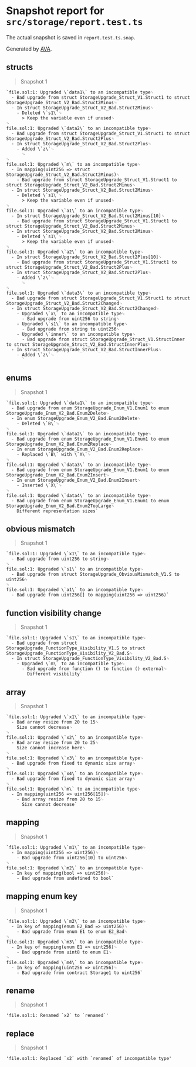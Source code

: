 # Snapshot report for `src/storage/report.test.ts`

The actual snapshot is saved in `report.test.ts.snap`.

Generated by [AVA](https://avajs.dev).

## structs

> Snapshot 1

    `file.sol:1: Upgraded \`data1\` to an incompatible type␊
      - Bad upgrade from struct StorageUpgrade_Struct_V1.Struct1 to struct StorageUpgrade_Struct_V2_Bad.Struct2Minus␊
      - In struct StorageUpgrade_Struct_V2_Bad.Struct2Minus␊
        - Deleted \`s1\`␊
          > Keep the variable even if unused␊
    ␊
    file.sol:1: Upgraded \`data2\` to an incompatible type␊
      - Bad upgrade from struct StorageUpgrade_Struct_V1.Struct1 to struct StorageUpgrade_Struct_V2_Bad.Struct2Plus␊
      - In struct StorageUpgrade_Struct_V2_Bad.Struct2Plus␊
        - Added \`z\`␊
          ␊
    ␊
    file.sol:1: Upgraded \`m\` to an incompatible type␊
      - In mapping(uint256 => struct StorageUpgrade_Struct_V2_Bad.Struct2Minus)␊
        - Bad upgrade from struct StorageUpgrade_Struct_V1.Struct1 to struct StorageUpgrade_Struct_V2_Bad.Struct2Minus␊
      - In struct StorageUpgrade_Struct_V2_Bad.Struct2Minus␊
        - Deleted \`s1\`␊
          > Keep the variable even if unused␊
    ␊
    file.sol:1: Upgraded \`a1\` to an incompatible type␊
      - In struct StorageUpgrade_Struct_V2_Bad.Struct2Minus[10]␊
        - Bad upgrade from struct StorageUpgrade_Struct_V1.Struct1 to struct StorageUpgrade_Struct_V2_Bad.Struct2Minus␊
      - In struct StorageUpgrade_Struct_V2_Bad.Struct2Minus␊
        - Deleted \`s1\`␊
          > Keep the variable even if unused␊
    ␊
    file.sol:1: Upgraded \`a2\` to an incompatible type␊
      - In struct StorageUpgrade_Struct_V2_Bad.Struct2Plus[10]␊
        - Bad upgrade from struct StorageUpgrade_Struct_V1.Struct1 to struct StorageUpgrade_Struct_V2_Bad.Struct2Plus␊
      - In struct StorageUpgrade_Struct_V2_Bad.Struct2Plus␊
        - Added \`z\`␊
          ␊
    ␊
    file.sol:1: Upgraded \`data3\` to an incompatible type␊
      - Bad upgrade from struct StorageUpgrade_Struct_V1.Struct1 to struct StorageUpgrade_Struct_V2_Bad.Struct2Changed␊
      - In struct StorageUpgrade_Struct_V2_Bad.Struct2Changed␊
        - Upgraded \`x\` to an incompatible type␊
          - Bad upgrade from uint256 to string␊
        - Upgraded \`s1\` to an incompatible type␊
          - Bad upgrade from string to uint256␊
        - Upgraded \`inner\` to an incompatible type␊
          - Bad upgrade from struct StorageUpgrade_Struct_V1.StructInner to struct StorageUpgrade_Struct_V2_Bad.StructInnerPlus␊
      - In struct StorageUpgrade_Struct_V2_Bad.StructInnerPlus␊
        - Added \`z\`␊
          `

## enums

> Snapshot 1

    `file.sol:1: Upgraded \`data1\` to an incompatible type␊
      - Bad upgrade from enum StorageUpgrade_Enum_V1.Enum1 to enum StorageUpgrade_Enum_V2_Bad.Enum2Delete␊
      - In enum StorageUpgrade_Enum_V2_Bad.Enum2Delete␊
        - Deleted \`B\`␊
    ␊
    file.sol:1: Upgraded \`data2\` to an incompatible type␊
      - Bad upgrade from enum StorageUpgrade_Enum_V1.Enum1 to enum StorageUpgrade_Enum_V2_Bad.Enum2Replace␊
      - In enum StorageUpgrade_Enum_V2_Bad.Enum2Replace␊
        - Replaced \`B\` with \`X\`␊
    ␊
    file.sol:1: Upgraded \`data3\` to an incompatible type␊
      - Bad upgrade from enum StorageUpgrade_Enum_V1.Enum1 to enum StorageUpgrade_Enum_V2_Bad.Enum2Insert␊
      - In enum StorageUpgrade_Enum_V2_Bad.Enum2Insert␊
        - Inserted \`X\`␊
    ␊
    file.sol:1: Upgraded \`data4\` to an incompatible type␊
      - Bad upgrade from enum StorageUpgrade_Enum_V1.Enum1 to enum StorageUpgrade_Enum_V2_Bad.Enum2TooLarge␊
        Different representation sizes`

## obvious mismatch

> Snapshot 1

    `file.sol:1: Upgraded \`x1\` to an incompatible type␊
      - Bad upgrade from uint256 to string␊
    ␊
    file.sol:1: Upgraded \`s1\` to an incompatible type␊
      - Bad upgrade from struct StorageUpgrade_ObviousMismatch_V1.S to uint256␊
    ␊
    file.sol:1: Upgraded \`a1\` to an incompatible type␊
      - Bad upgrade from uint256[] to mapping(uint256 => uint256)`

## function visibility change

> Snapshot 1

    `file.sol:1: Upgraded \`s1\` to an incompatible type␊
      - Bad upgrade from struct StorageUpgrade_FunctionType_Visibility_V1.S to struct StorageUpgrade_FunctionType_Visibility_V2_Bad.S␊
      - In struct StorageUpgrade_FunctionType_Visibility_V2_Bad.S␊
        - Upgraded \`m\` to an incompatible type␊
          - Bad upgrade from function () to function () external␊
            Different visibility`

## array

> Snapshot 1

    `file.sol:1: Upgraded \`x1\` to an incompatible type␊
      - Bad array resize from 20 to 15␊
        Size cannot decrease␊
    ␊
    file.sol:1: Upgraded \`x2\` to an incompatible type␊
      - Bad array resize from 20 to 25␊
        Size cannot increase here␊
    ␊
    file.sol:1: Upgraded \`x3\` to an incompatible type␊
      - Bad upgrade from fixed to dynamic size array␊
    ␊
    file.sol:1: Upgraded \`x4\` to an incompatible type␊
      - Bad upgrade from fixed to dynamic size array␊
    ␊
    file.sol:1: Upgraded \`m\` to an incompatible type␊
      - In mapping(uint256 => uint256[15])␊
        - Bad array resize from 20 to 15␊
          Size cannot decrease`

## mapping

> Snapshot 1

    `file.sol:1: Upgraded \`m1\` to an incompatible type␊
      - In mapping(uint256 => uint256)␊
        - Bad upgrade from uint256[10] to uint256␊
    ␊
    file.sol:1: Upgraded \`m2\` to an incompatible type␊
      - In key of mapping(bool => uint256)␊
        - Bad upgrade from undefined to bool`

## mapping enum key

> Snapshot 1

    `file.sol:1: Upgraded \`m2\` to an incompatible type␊
      - In key of mapping(enum E2_Bad => uint256)␊
        - Bad upgrade from enum E1 to enum E2_Bad␊
    ␊
    file.sol:1: Upgraded \`m3\` to an incompatible type␊
      - In key of mapping(enum E1 => uint256)␊
        - Bad upgrade from uint8 to enum E1␊
    ␊
    file.sol:1: Upgraded \`m4\` to an incompatible type␊
      - In key of mapping(uint256 => uint256)␊
        - Bad upgrade from contract Storage1 to uint256`

## rename

> Snapshot 1

    'file.sol:1: Renamed `x2` to `renamed`'

## replace

> Snapshot 1

    'file.sol:1: Replaced `x2` with `renamed` of incompatible type'
